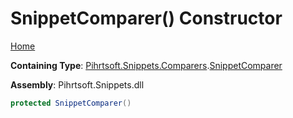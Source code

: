 # SnippetComparer\(\) Constructor

[Home](../../../../../README.md)

**Containing Type**: [Pihrtsoft.Snippets.Comparers](../../README.md)\.[SnippetComparer](../README.md)

**Assembly**: Pihrtsoft\.Snippets\.dll

```csharp
protected SnippetComparer()
```

